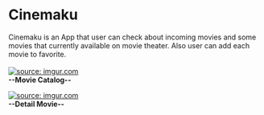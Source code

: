 # Cinemaku
Cinemaku is an App that user can check about incoming movies and some movies that currently available on movie theater. Also user can add each movie to favorite.
<br>
<br>
<a href="https://imgur.com/3iQFfy2"><img src="https://i.imgur.com/3iQFfy2.png" title="source: imgur.com" /></a><br>
<b>--Movie Catalog--</b><br>

<a href="https://imgur.com/qxp701k"><img src="https://i.imgur.com/qxp701k.png" title="source: imgur.com" /></a><br>
<b>--Detail Movie--</b>
